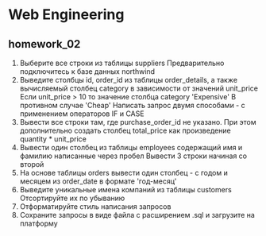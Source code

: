 # Web Engineering

## homework_02

1. Выберите все строки из таблицы suppliers Предварительно подключитесь к базе данных northwind
2. Выведите столбцы id, order_id из таблицы order_details, а также вычисляемый столбец category в зависимости от значений unit_price Если unit_price > 10 то значение столбца category 'Expensive' В противном случае 'Cheap' Написать запрос двумя способами - с применением операторов IF и CASE
3. Вывести все строки там, где purchase_order_id не указано. При этом дополнительно создать столбец total_price как произведение quantity \* unit_price
4. Вывести один столбец из таблицы employees содержащий имя и фамилию написанные через пробел Вывести 3 строки начиная со второй
5. На основе таблицы orders вывести один столбец - с годом и месяцем из order_date в формате 'год-месяц'
6. Выведите уникальные имена компаний из таблицы customers Отсортируйте их по убыванию
7. Отформатируйте стиль написания запросов
8. Сохраните запросы в виде файла с расширением .sql и загрузите на платформу
